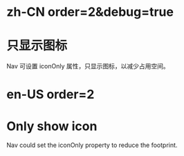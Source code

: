 # zh-CN order=2&debug=true

# 只显示图标

Nav 可设置 iconOnly 属性，只显示图标，以减少占用空间。

# en-US order=2

# Only show icon

Nav could set the iconOnly property to reduce the footprint.
